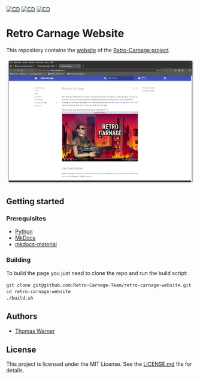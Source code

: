[![CD](https://github.com/Retro-Carnage-Team/retro-carnage-website/actions/workflows/cd.yml/badge.svg)](https://github.com/Retro-Carnage-Team/retro-carnage-website/actions/workflows/cd.yml) [![CD](https://img.shields.io/badge/Bing%20Sitescan-Run-f39f37)](https://www.bing.com/webmasters/sitescan?siteUrl=https://retro-carnage.net/) [![CD](https://img.shields.io/badge/W3C%20Link%20Checker-Run-f39f37)](https://validator.w3.org/checklink?uri=https%3A%2F%2Fretro-carnage.net%2F&summary=on&hide_type=all&recursive=on&depth=10&cookie=nochanges&check=Check)

# Retro Carnage Website

This repository contains the [website](https://www.retro-carnage.net) of the [Retro-Carnage project](https://github.com/Retro-Carnage-Team).

![Screenshot](./screenshot.png)

## Getting started

### Prerequisites

* [Python](https://www.python.org/)
* [MkDocs](https://www.mkdocs.org)
* [mkdocs-material](https://github.com/squidfunk/mkdocs-material)

### Building

To build the page you just need to clone the repo and run the build script:

`git clone git@github.com:Retro-Carnage-Team/retro-carnage-website.git`  
`cd retro-carnage-website`  
`./build.sh`  

## Authors

- [Thomas Werner](https://github.com/huddeldaddel)

## License

This project is licensed under the MIT License. See the [LICENSE.md](LICENSE.md) file for details.
